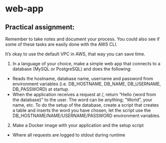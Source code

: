 # web-app

## Practical assignment:
Remember to take notes and document your process. You could also see if some of these tasks are easily done with the AWS CLI.

It’s okay to use the default VPC in AWS, that way you can save time.

1. In a language of your choice, make a simple web app that connects to a database (MySQL or PostgreSQL) and does the following:

  * Reads the hostname, database name, username and password from
environment variables (i.e. DB_HOSTNAME, DB_NAME, DB_USERNAME, DB_PASSWORD) at startup.
  * When the application receives a request at /, return “Hello {word from the
database}” to the user. The word can be anything; “World”, your name, etc.
To do the setup of the database, create a script that creates a table and inserts the word you have chosen, let the script use the DB_HOSTNAME/NAME/USERNAME/PASSWORD environment variables.

2. Make a Docker image with your application and the setup script

  * Where all requests are logged to stdout during runtime
